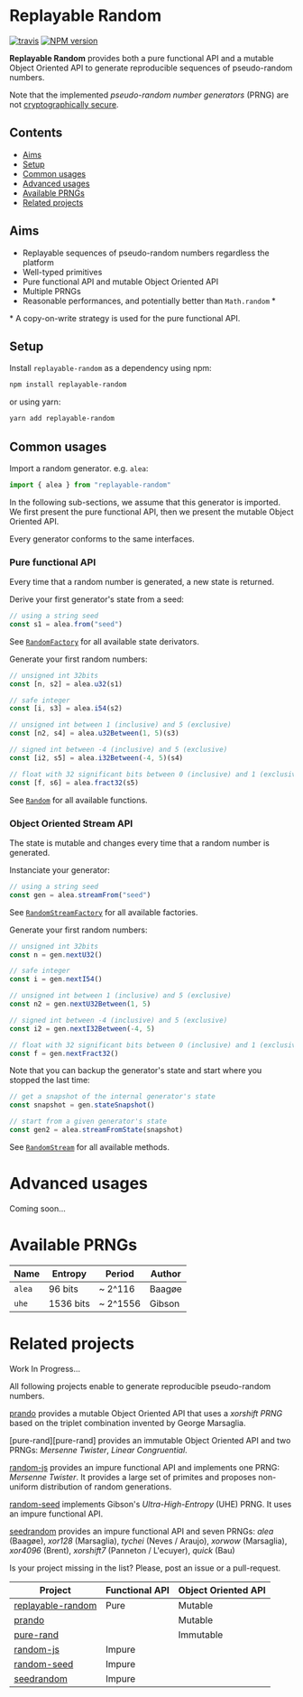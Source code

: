 
# Replayable Random

[![travis][travis-image]][travis-url]
[![NPM version][npm-image]][npm-url]

**Replayable Random** provides both a pure functional API and a mutable Object Oriented API to generate reproducible sequences of pseudo-random numbers.

Note that the implemented *pseudo-random number generators* (PRNG) are not [cryptographically secure][crypto-random].


## Contents

- [Aims](#aims)
- [Setup](#setup)
- [Common usages](#common-usages)
- [Advanced usages](#advanced-usages)
- [Available PRNGs](#available-prngs)
- [Related projects](#related-projects)


## Aims

- Replayable sequences of pseudo-random numbers regardless the platform
- Well-typed primitives
- Pure functional API and mutable Object Oriented API
- Multiple PRNGs
- Reasonable performances, and potentially better than `Math.random` *

\* A copy-on-write strategy is used for the pure functional API.

## Setup

Install `replayable-random` as a dependency using npm:

```sh
npm install replayable-random
```

or using yarn:

```sh
yarn add replayable-random
```


## Common usages

Import a random generator. e.g. `alea`:

```ts
import { alea } from "replayable-random"
```

In the following sub-sections, we assume that this generator is imported.
 We first present the pure functional API, then we present the mutable Object Oriented API.

Every generator conforms to the same interfaces.

### Pure functional API

Every time that a random number is generated, a new state is returned.

Derive your first generator's state from a seed:

```ts
// using a string seed
const s1 = alea.from("seed")
```

See [`RandomFactory`](src/core/random-factory.ts) for all available state derivators.

Generate your first random numbers:

```ts
// unsigned int 32bits
const [n, s2] = alea.u32(s1)

// safe integer
const [i, s3] = alea.i54(s2)

// unsigned int between 1 (inclusive) and 5 (exclusive)
const [n2, s4] = alea.u32Between(1, 5)(s3)

// signed int between -4 (inclusive) and 5 (exclusive)
const [i2, s5] = alea.i32Between(-4, 5)(s4)

// float with 32 significant bits between 0 (inclusive) and 1 (exclusive)
const [f, s6] = alea.fract32(s5)
```

See [`Random`](src/core/random.ts) for all available functions.

### Object Oriented Stream API

The state is mutable and changes every time that a random number is generated.

Instanciate your generator:

```ts
// using a string seed
const gen = alea.streamFrom("seed")
```

See [`RandomStreamFactory`](src/core/random-stream-factory.ts) for all available factories.

Generate your first random numbers:

```ts
// unsigned int 32bits
const n = gen.nextU32()

// safe integer
const i = gen.nextI54()

// unsigned int between 1 (inclusive) and 5 (exclusive)
const n2 = gen.nextU32Between(1, 5)

// signed int between -4 (inclusive) and 5 (exclusive)
const i2 = gen.nextI32Between(-4, 5)

// float with 32 significant bits between 0 (inclusive) and 1 (exclusive)
const f = gen.nextFract32()
```

Note that you can backup the generator's state and start where you stopped the last time:

```ts
// get a snapshot of the internal generator's state
const snapshot = gen.stateSnapshot()

// start from a given generator's state
const gen2 = alea.streamFromState(snapshot)
```

See [`RandomStream`](src/core/random-stream.ts) for all available methods.


# Advanced usages

Coming soon...


# Available PRNGs

| Name    | Entropy    | Period    | Author  |
|---------|------------|-----------|---------|
| `alea`  | 96 bits    | ~ 2^116   | Baagøe  |
|`uhe`    | 1536 bits  | ~ 2^1556  | Gibson  |


# Related projects

Work In Progress...

All following projects enable to generate reproducible pseudo-random numbers.

[prando][prando] provides a mutable Object Oriented API that uses a *xorshift PRNG* based on the triplet combination invented by George Marsaglia.

[pure-rand][pure-rand] provides an immutable Object Oriented API and two PRNGs: *Mersenne Twister*, *Linear Congruential*.

[random-js][rand-js] provides an impure functional API and implements one PRNG: *Mersenne Twister*. It provides a large set of primites and proposes non-uniform distribution of random generations.

[random-seed][rand-seed] implements Gibson's *Ultra-High-Entropy* (UHE) PRNG. It uses an impure functional API.

[seedrandom][seedrand] provides an impure functional API and seven PRNGs: *alea* (Baagøe), *xor128* (Marsaglia), *tychei* (Neves / Araujo), *xorwow* (Marsaglia), *xor4096* (Brent), *xorshift7* (Panneton / L'ecuyer), *quick* (Bau)

Is your project missing in the list? Please, post an issue or a pull-request.

| Project                  | Functional API | Object Oriented API |
|--------------------------|----------------|---------------------|
| [replayable-random](#)   | Pure           | Mutable             |
| [prando][prando]         |                | Mutable             |
| [pure-rand][prand]       |                | Immutable           |
| [random-js][rand-js]     | Impure         |                     |
| [random-seed][rand-seed] | Impure         |                     |
| [seedrandom][seedrand]   | Impure         |                     |


[travis-image]:
https://img.shields.io/travis/Conaclos/replayable-random/master.svg
[travis-url]: https://travis-ci.org/Conaclos/replayable-random
[npm-image]:
https://img.shields.io/npm/v/replayable-random.svg?style=flat-square
[npm-url]:
https://www.npmjs.com/package/replayable-random
[crypto-random]:
https://en.wikipedia.org/wiki/Cryptographically_secure_pseudorandom_number_generator

[prand]:
https://github.com/dubzzz/pure-rand
[prando]:
https://github.com/zeh/prando
[rand-js]:
https://github.com/ckknight/random-js
[rand-seed]:
https://github.com/skratchdot/random-seed
[seedrand]:
https://github.com/davidbau/seedrandom
